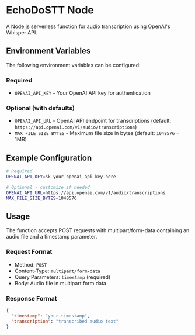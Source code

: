 # EchoDoSTT Node

A Node.js serverless function for audio transcription using OpenAI's Whisper API.

## Environment Variables

The following environment variables can be configured:

### Required
- `OPENAI_API_KEY` - Your OpenAI API key for authentication

### Optional (with defaults)
- `OPENAI_API_URL` - OpenAI API endpoint for transcriptions (default: `https://api.openai.com/v1/audio/transcriptions`)
- `MAX_FILE_SIZE_BYTES` - Maximum file size in bytes (default: `1048576` = 1MB)

## Example Configuration

```bash
# Required
OPENAI_API_KEY=sk-your-openai-api-key-here

# Optional - customize if needed
OPENAI_API_URL=https://api.openai.com/v1/audio/transcriptions
MAX_FILE_SIZE_BYTES=1048576
```

## Usage

The function accepts POST requests with multipart/form-data containing an audio file and a timestamp parameter.

### Request Format
- Method: `POST`
- Content-Type: `multipart/form-data`
- Query Parameters: `timestamp` (required)
- Body: Audio file in multipart form data

### Response Format
```json
{
  "timestamp": "your-timestamp",
  "transcription": "transcribed audio text"
}
``` 
